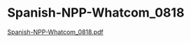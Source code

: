 # Spanish-NPP-Whatcom_0818

[Spanish-NPP-Whatcom_0818.pdf](Spanish-NPP-Whatcom_0818%2042ec8fd6010f45398ee3a5694b77365f/Spanish-NPP-Whatcom_0818.pdf)